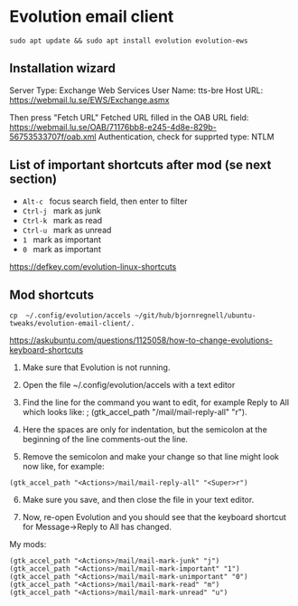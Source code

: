 # Evolution email client

`sudo apt update && sudo apt install evolution evolution-ews`

## Installation wizard

Server Type: Exchange Web Services
User Name: tts-bre
Host URL: https://webmail.lu.se/EWS/Exchange.asmx

Then press "Fetch URL"
Fetched URL filled in the OAB URL field:
https://webmail.lu.se/OAB/71176bb8-e245-4d8e-829b-56753533707f/oab.xml
Authentication, check for supprted type: NTLM

## List of important shortcuts after mod (se next section)

* `Alt-c ` focus search field, then enter to filter
* `Ctrl-j ` mark as junk
* `Ctrl-k ` mark as read
* `Ctrl-u ` mark as unread
* `1 ` mark as important
* `0 ` mark as important

https://defkey.com/evolution-linux-shortcuts

## Mod shortcuts

```
cp  ~/.config/evolution/accels ~/git/hub/bjornregnell/ubuntu-tweaks/evolution-email-client/.
```

https://askubuntu.com/questions/1125058/how-to-change-evolutions-keyboard-shortcuts

1. Make sure that Evolution is not running.

2. Open the file ~/.config/evolution/accels with a text editor

3. Find the line for the command you want to edit, for example Reply to All which looks like:
; (gtk_accel_path "<Actions>/mail/mail-reply-all" "<Primary><Shift>r").

4. Here the spaces are only for indentation, but the semicolon at the beginning of the line comments-out the line.

5. Remove the semicolon and make your change so that line might look now like, for example: 
```
(gtk_accel_path "<Actions>/mail/mail-reply-all" "<Super>r")
```

6. Make sure you save, and then close the file in your text editor.

7. Now, re-open Evolution and you should see that the keyboard shortcut for Message->Reply to All has changed.

My mods:
```
(gtk_accel_path "<Actions>/mail/mail-mark-junk" "j")
(gtk_accel_path "<Actions>/mail/mail-mark-important" "1")
(gtk_accel_path "<Actions>/mail/mail-mark-unimportant" "0")
(gtk_accel_path "<Actions>/mail/mail-mark-read" "m")
(gtk_accel_path "<Actions>/mail/mail-mark-unread" "u")
```

